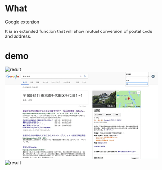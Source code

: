 # What
Google extention

It is an extended function that will show mutual conversion of postal code and address.

# demo
![result](https://github.com/kawa18sima/zip_code_conversion_address/blob/master/demo/action1.gif)
![result](https://github.com/kawa18sima/zip_code_conversion_address/blob/master/demo/action2.gif)
![result](https://github.com/kawa18sima/zip_code_conversion_address/blob/master/demo/action3.gif)

